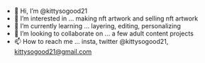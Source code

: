 - 👋 Hi, I’m @kittysogood21
- 👀 I’m interested in ... making nft artwork and selling nft artwork
- 🌱 I’m currently learning ... layering, editing, personalizing
- 💞️ I’m looking to collaborate on ... a few adult content projects
- 📫 How to reach me ... insta, twitter @kittysogood21, kittysogood21@gmail.com

<!---
kittysogood21/kittysogood21 is a ✨ special ✨ repository because its `README.md` (this file) appears on your GitHub profile.
You can click the Preview link to take a look at your changes.
--->
